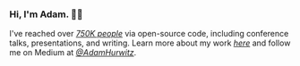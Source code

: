 ### Hi, I'm Adam. 👋🏻 

I've reached over _[750K people][1]_ via open-source code, including conference talks, presentations, and writing. Learn more about my work _[here][2]_ and follow me on Medium at _[@AdamHurwitz][3]_. 

[1]: https://docs.google.com/spreadsheets/d/1PNBRZZGnBFeDqw9gxgOiXXqQdBnTyapol1fK2VlLvvg/edit?rm=minimal#gid=0
[2]: https://www.linkedin.com/in/adamshurwitz/
[3]: https://medium.com/@AdamHurwitz
